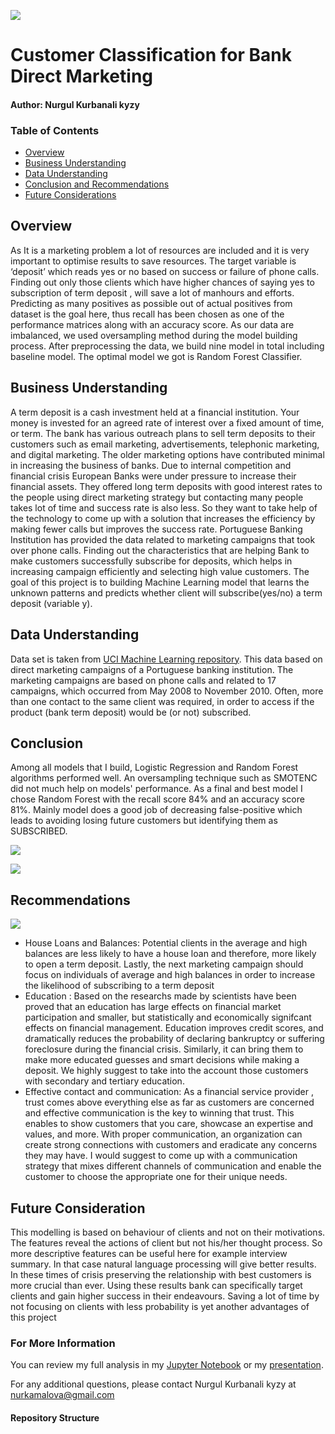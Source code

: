 ![](https://github.com/kamalova/Customer-Classification-for-Bank-Direct-Marketing/blob/main/images/banner.jpg)
# Customer Classification for Bank Direct Marketing
#### Author: Nurgul Kurbanali kyzy
### Table of Contents
* [Overview](https://github.com/kamalova/Customer-Classification-for-Bank-Direct-Marketing#overview)
* [Business Understanding](https://github.com/kamalova/Customer-Classification-for-Bank-Direct-Marketing#business-understanding)
* [Data Understanding](https://github.com/kamalova/Customer-Classification-for-Bank-Direct-Marketing#data-understanding)
* [Conclusion and Recommendations](https://github.com/kamalova/Customer-Classification-for-Bank-Direct-Marketing#conclusion)
* [Future Considerations](https://github.com/kamalova/Customer-Classification-for-Bank-Direct-Marketing#future-consideration)
##  Overview
As It is a marketing problem a lot of resources are included and it is very important to optimise results to save resources. The target variable is ‘deposit’ which reads yes or no based on success or failure of phone calls. Finding out only those clients which have higher chances of saying yes to subscription of term deposit , will save a lot of manhours and efforts. 
Predicting as many positives as possible out of actual positives from dataset is the goal here, thus recall has been chosen as one of the performance matrices along with an accuracy score. As our data are imbalanced, we used oversampling method during the model building process. After preprocessing the data, we build nine model in total including baseline model. The optimal model we got is Random Forest Classifier.
## Business Understanding
A term deposit is a cash investment held at a financial institution. Your money is invested for an agreed rate of interest over a fixed amount of time, or term. The bank has various outreach plans to sell term deposits to their customers such as email marketing, advertisements, telephonic marketing, and digital marketing.
The older marketing options have contributed minimal in increasing the business of banks. Due to internal competition and financial crisis European Banks were under pressure to increase their financial assets. They offered long term deposits with good interest rates to the people using direct marketing strategy but contacting many people takes lot of time and success rate is also less. So they want to take help of the technology to come up with a solution that increases the efficiency by making fewer calls but improves the success rate.
Portuguese Banking Institution has provided the data related to marketing campaigns that took over phone calls. Finding out the characteristics that are helping Bank to make customers successfully subscribe for deposits, which helps in increasing campaign efficiently and selecting high value customers.
The goal of this project is to building Machine Learning model that learns the unknown patterns and predicts whether client will subscribe(yes/no) a term deposit (variable y).
## Data Understanding
Data set is taken from [UCI Machine Learning repository](https://archive.ics.uci.edu/ml/datasets/Bank+Marketing). This data based on direct marketing campaigns of a Portuguese banking institution. The marketing campaigns are based on phone calls and related to 17 campaigns, which occurred from May 2008 to November 2010. Often, more than one contact to the same client was required, in order to access if the product (bank term deposit) would be (or not) subscribed.
## Conclusion 
Among all models that I build, Logistic Regression and Random Forest algorithms performed well. An oversampling technique such as SMOTENC did not much help on models' performance. As a final and best model I chose Random Forest with the recall score 84% and an accuracy score 81%. Mainly model does a good job of decreasing false-positive which leads to avoiding losing future customers but identifying them as SUBSCRIBED.<p>
![](https://github.com/kamalova/Customer-Classification-for-Bank-Direct-Marketing/blob/main/images/conf_matrix.png)<p>
![](https://github.com/kamalova/Customer-Classification-for-Bank-Direct-Marketing/blob/main/images/class_report.png)<p>
## Recommendations
![](https://github.com/kamalova/Customer-Classification-for-Bank-Direct-Marketing/blob/main/images/feat_importance.png=250x250)
- House Loans and Balances: Potential clients in the average and high balances are less likely to have a house loan and therefore, more likely to open a term deposit. Lastly, the next marketing campaign should focus on individuals of average and high balances in order to increase the likelihood of subscribing to a term deposit 
- Education : Based on the researchs made by scientists have been proved that an education has large effects on financial market participation and smaller, but statistically and economically signifcant effects on financial management. Education improves credit scores, and dramatically reduces the probability of declaring bankruptcy or suffering foreclosure during the financial crisis. Similarly, it can bring them to make more educated guesses and smart decisions while making a deposit. We highly suggest to take into the account those customers with secondary and tertiary education.
- Effective contact and communication: As a financial service provider , trust comes above everything else as far as  customers are concerned and effective communication is the key to winning that trust. This  enables to show customers that you care, showcase an expertise and values, and more. With proper communication, an organization can create strong connections with customers and eradicate any concerns they may have.  I would suggest to come up with a communication strategy  that mixes different channels of communication and enable the customer to choose the appropriate one for their unique needs.
## Future Consideration
This modelling is based on behaviour of clients and not on their motivations. The features reveal the actions of client but not his/her thought process. So more descriptive features can be useful here for example interview summary. In that case natural language processing will give better results. In these times of crisis preserving the relationship with best customers is more crucial than ever. Using these results bank can specifically target clients and gain higher success in their endeavours. Saving a lot of time by not focusing on clients with less probability is yet another advantages of this project
  
### For More Information
You can review my full analysis in my [Jupyter Notebook](https://github.com/kamalova/Customer-Classification-for-Bank-Direct-Marketing/blob/main/notebook.ipynb) or my [presentation](https://github.com/kamalova/Customer-Classification-for-Bank-Direct-Marketing/blob/main/presentation.pdf). <p>
For any additional questions, please contact Nurgul Kurbanali kyzy at nurkamalova@gmail.com

#### Repository Structure

